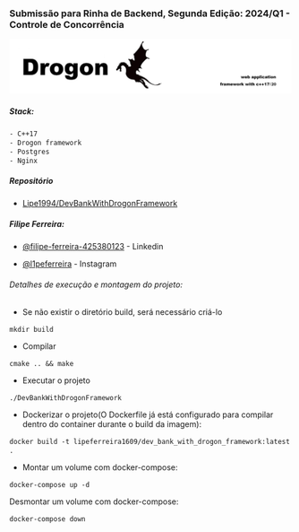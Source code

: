 ### Submissão para Rinha de Backend, Segunda Edição: 2024/Q1 - Controle de Concorrência
![Imagem que representa o Drogon](./drogon_img.jpeg)

##### Stack:
    - C++17
    - Drogon framework
    - Postgres
    - Nginx

##### Repositório
- [Lipe1994/DevBankWithDrogonFramework](https://github.com/Lipe1994/DevBankWithDrogonFramework/)

##### Filipe Ferreira:

 - [@filipe-ferreira-425380123](https://www.linkedin.com/in/filipe-ferreira-425380123/) - Linkedin

 - [@l1peferreira](https://www.instagram.com/l1peferreira/) - Instagram



###### Detalhes de execução e montagem do projeto:

 - Se não existir o diretório build, será necessário criá-lo
```shell
mkdir build
```

 - Compilar
```shell
cmake .. && make
```

 - Executar o projeto
```shell
./DevBankWithDrogonFramework
```

 - Dockerizar o projeto(O Dockerfile já está configurado para compilar dentro do container durante o build da imagem):
```shell
docker build -t lipeferreira1609/dev_bank_with_drogon_framework:latest .
```

 - Montar um volume com docker-compose:
```shell
docker-compose up -d
```

Desmontar um volume com docker-compose:
```shell
docker-compose down
```
